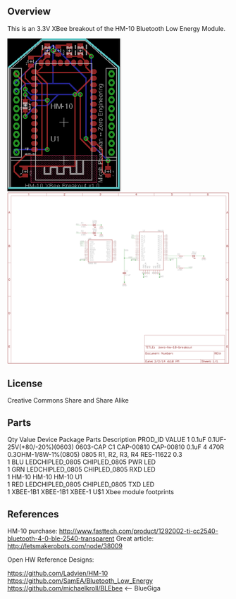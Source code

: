 ## Overview ##

This is an 3.3V XBee breakout of the HM-10 Bluetooth Low Energy Module.

![alt text](https://github.com/micahpearlman/zero-hm-10-xbee-breakout/blob/master/board.png?raw=true "Board")
![alt text](https://github.com/micahpearlman/zero-hm-10-xbee-breakout/blob/master/schematic.png?raw=true "Schematic")

## License ##

Creative Commons Share and Share Alike

## Parts ##

Qty Value    Device                    Package      Parts          Description            PROD_ID   VALUE
1   0.1uF    0.1UF-25V(+80/-20%)(0603) 0603-CAP     C1             CAP-00810              CAP-00810 0.1uF
4   470R     0.3OHM-1/8W-1%(0805)      0805         R1, R2, R3, R4                        RES-11622 0.3  
1   BLU      LEDCHIPLED_0805           CHIPLED_0805 PWR            LED                                   
1   GRN      LEDCHIPLED_0805           CHIPLED_0805 RXD            LED                                   
1   HM-10    HM-10                     HM-10        U1                                                   
1   RED      LEDCHIPLED_0805           CHIPLED_0805 TXD            LED                                   
1   XBEE-1B1 XBEE-1B1                  XBEE-1       U$1            Xbee module footprints                


## References ##

HM-10 purchase: http://www.fasttech.com/product/1292002-ti-cc2540-bluetooth-4-0-ble-2540-transparent
Great article: http://letsmakerobots.com/node/38009

Open HW Reference Designs:

https://github.com/Ladvien/HM-10
https://github.com/SamEA/Bluetooth_Low_Energy
https://github.com/michaelkroll/BLEbee <-- BlueGiga